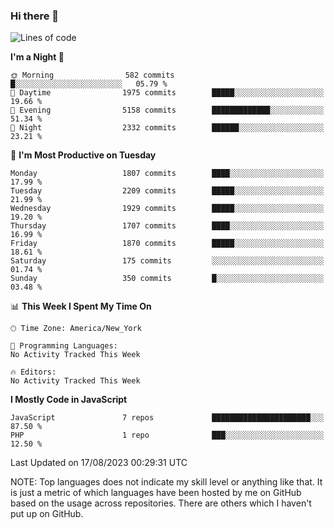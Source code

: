 ### Hi there 👋

<!--
**LynxJinxxy/LynxJinxxy** is a ✨ _special_ ✨ repository because its `README.md` (this file) appears on your GitHub profile.

Here are some ideas to get you started:

- 🔭 I’m currently working on ...
- 🌱 I’m currently learning ...
- 👯 I’m looking to collaborate on ...
- 🤔 I’m looking for help with ...
- 💬 Ask me about ...
- 📫 How to reach me: ...
- 😄 Pronouns: ...
- ⚡ Fun fact: ...
-->

<!--START_SECTION:waka-->
![Lines of code](https://img.shields.io/badge/From%20Hello%20World%20I%27ve%20Written-18.6%20million%20lines%20of%20code-blue)

**I'm a Night 🦉** 

```text
🌞 Morning                582 commits         █░░░░░░░░░░░░░░░░░░░░░░░░   05.79 % 
🌆 Daytime                1975 commits        █████░░░░░░░░░░░░░░░░░░░░   19.66 % 
🌃 Evening                5158 commits        █████████████░░░░░░░░░░░░   51.34 % 
🌙 Night                  2332 commits        ██████░░░░░░░░░░░░░░░░░░░   23.21 % 
```
📅 **I'm Most Productive on Tuesday** 

```text
Monday                   1807 commits        ████░░░░░░░░░░░░░░░░░░░░░   17.99 % 
Tuesday                  2209 commits        █████░░░░░░░░░░░░░░░░░░░░   21.99 % 
Wednesday                1929 commits        █████░░░░░░░░░░░░░░░░░░░░   19.20 % 
Thursday                 1707 commits        ████░░░░░░░░░░░░░░░░░░░░░   16.99 % 
Friday                   1870 commits        █████░░░░░░░░░░░░░░░░░░░░   18.61 % 
Saturday                 175 commits         ░░░░░░░░░░░░░░░░░░░░░░░░░   01.74 % 
Sunday                   350 commits         █░░░░░░░░░░░░░░░░░░░░░░░░   03.48 % 
```


📊 **This Week I Spent My Time On** 

```text
🕑︎ Time Zone: America/New_York

💬 Programming Languages: 
No Activity Tracked This Week

🔥 Editors: 
No Activity Tracked This Week
```

**I Mostly Code in JavaScript** 

```text
JavaScript               7 repos             ██████████████████████░░░   87.50 % 
PHP                      1 repo              ███░░░░░░░░░░░░░░░░░░░░░░   12.50 % 
```




 Last Updated on 17/08/2023 00:29:31 UTC
<!--END_SECTION:waka-->
NOTE: Top languages does not indicate my skill level or anything like that. It is just a metric of which languages have been hosted by me on GitHub based on the usage across repositories. There are others which I haven't put up on GitHub.
